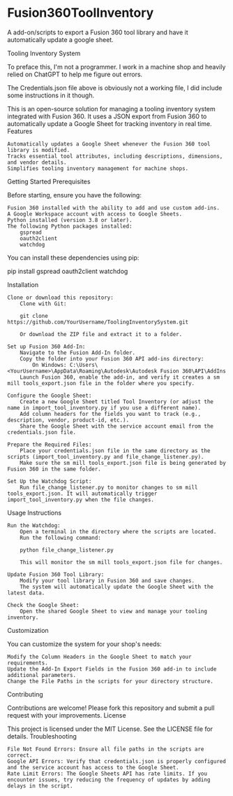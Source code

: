 # Fusion360ToolInventory
A add-on/scripts to export a Fusion 360 tool library and have it automatically update a google sheet.

Tooling Inventory System

To preface this, I'm not a programmer. I work in a machine shop and heavily relied on ChatGPT to help me figure out errors. 

The Credentials.json file above is obviously not a working file, I did include some instructions in it though. 

This is an open-source solution for managing a tooling inventory system integrated with Fusion 360. It uses a JSON export from Fusion 360 to automatically update a Google Sheet for tracking inventory in real time.
Features

    Automatically updates a Google Sheet whenever the Fusion 360 tool library is modified.
    Tracks essential tool attributes, including descriptions, dimensions, and vendor details.
    Simplifies tooling inventory management for machine shops.

Getting Started
Prerequisites

Before starting, ensure you have the following:

    Fusion 360 installed with the ability to add and use custom add-ins.
    A Google Workspace account with access to Google Sheets.
    Python installed (version 3.8 or later).
    The following Python packages installed:
        gspread
        oauth2client
        watchdog

You can install these dependencies using pip:

pip install gspread oauth2client watchdog

Installation

    Clone or download this repository:
        Clone with Git:

        git clone https://github.com/YourUsername/ToolingInventorySystem.git

        Or download the ZIP file and extract it to a folder.

    Set up Fusion 360 Add-In:
        Navigate to the Fusion Add-In folder.
        Copy the folder into your Fusion 360 API add-ins directory:
            On Windows: C:\Users\<YourUsername>\AppData\Roaming\Autodesk\Autodesk Fusion 360\API\AddIns
        Launch Fusion 360, enable the add-in, and verify it creates a sm mill tools_export.json file in the folder where you specify.

    Configure the Google Sheet:
        Create a new Google Sheet titled Tool Inventory (or adjust the name in import_tool_inventory.py if you use a different name).
        Add column headers for the fields you want to track (e.g., description, vendor, product-id, etc.).
        Share the Google Sheet with the service account email from the credentials.json file.

    Prepare the Required Files:
        Place your credentials.json file in the same directory as the scripts (import_tool_inventory.py and file_change_listener.py).
        Make sure the sm mill tools_export.json file is being generated by Fusion 360 in the same folder.

    Set Up the Watchdog Script:
        Run file_change_listener.py to monitor changes to sm mill tools_export.json. It will automatically trigger import_tool_inventory.py when the file changes.

Usage Instructions

    Run the Watchdog:
        Open a terminal in the directory where the scripts are located.
        Run the following command:

        python file_change_listener.py

        This will monitor the sm mill tools_export.json file for changes.

    Update Fusion 360 Tool Library:
        Modify your tool library in Fusion 360 and save changes.
        The system will automatically update the Google Sheet with the latest data.

    Check the Google Sheet:
        Open the shared Google Sheet to view and manage your tooling inventory.

Customization

You can customize the system for your shop's needs:

    Modify the Column Headers in the Google Sheet to match your requirements.
    Update the Add-In Export Fields in the Fusion 360 add-in to include additional parameters.
    Change the File Paths in the scripts for your directory structure.

Contributing

Contributions are welcome! Please fork this repository and submit a pull request with your improvements.
License

This project is licensed under the MIT License. See the LICENSE file for details.
Troubleshooting

    File Not Found Errors: Ensure all file paths in the scripts are correct.
    Google API Errors: Verify that credentials.json is properly configured and the service account has access to the Google Sheet.
    Rate Limit Errors: The Google Sheets API has rate limits. If you encounter issues, try reducing the frequency of updates by adding delays in the script.
